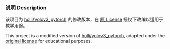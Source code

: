 
### 说明 Description

该项目为 [holli/yolov3_pytorch](https://github.com/holli/yolov3_pytorch) 的修改版本，在 [原 License](https://github.com/holli/yolov3_pytorch/blob/master/LICENSE) 授权下改编以适用于教学用途。

This project is a modified version of [holli/yolov3_pytorch](https://github.com/holli/yolov3_pytorch), adapted under the [original license](https://github.com/holli/yolov3_pytorch/blob/master/LICENSE) for educational purposes.
